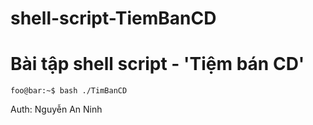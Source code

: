 # shell-script-TiemBanCD
# Bài tập shell script - 'Tiệm bán CD'
```console
foo@bar:~$ bash ./TimBanCD
```
Auth: Nguyễn An Ninh
